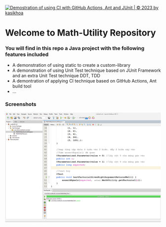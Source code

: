[![Demostration of using CI with GitHub Actions, Ant and JUnit | © 2023 by kasikhoa](https://github.com/kasikhoa/mathutil-ant/actions/workflows/mathutil-ant-ci.yml/badge.svg)](https://github.com/kasikhoa/mathutil-ant/actions/workflows/mathutil-ant-ci.yml)

# Welcome to Math-Utility Repository

### You will find in this repo a Java project with the following features included

* A demonstration of using static to create a custom-library
* A demonstration of using Unit Test technique based on JUnit Framework
and an extra Unit Test technique DDT, TDD
* A demontration of applying CI technique based on GitHub Actions, Ant
build tool
* ...

### Screenshots
![Source code with JUnit](https://github.com/kasikhoa/mathutil-ant/blob/main/screenshot/source-code-with-junit.png)

